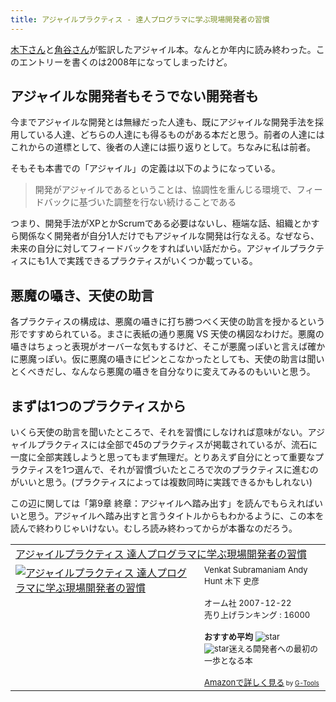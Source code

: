 ```yaml
---
title: アジャイルプラクティス - 達人プログラマに学ぶ現場開発者の習慣
---
```

<a href="http://fkino.net/">木下さん</a>と<a href="http://kakutani.com/">角谷さん</a>が監訳したアジャイル本。なんとか年内に読み終わった。このエントリーを書くのは2008年になってしまったけど。

<h2>アジャイルな開発者もそうでない開発者も</h2>
今までアジャイルな開発とは無縁だった人達も、既にアジャイルな開発手法を採用している人達、どちらの人達にも得るものがある本だと思う。前者の人達にはこれからの道標として、後者の人達には振り返りとして。ちなみに私は前者。

そもそも本書での「アジャイル」の定義は以下のようになっている。
<blockquote>
開発がアジャイルであるということは、協調性を重んじる環境で、フィードバックに基づいた調整を行ない続けることである
</blockquote>

つまり、開発手法がXPとかScrumである必要はないし、極端な話、組織とかすら関係なく開発者が自分1人だけでもアジャイルな開発は行なえる。なぜなら、未来の自分に対してフィードバックをすればいい話だから。アジャイルプラクティスにも1人で実践できるプラクティスがいくつか載っている。

<h2>悪魔の囁き、天使の助言</h2>
各プラクティスの構成は、悪魔の囁きに打ち勝つべく天使の助言を授かるという形ですすめられている。まさに表紙の通り悪魔 VS 天使の構図なわけだ。悪魔の囁きはちょっと表現がオーバーな気もするけど、そこが悪魔っぽいと言えば確かに悪魔っぽい。仮に悪魔の囁きにピンとこなかったとしても、天使の助言は聞いとくべきだし、なんなら悪魔の囁きを自分なりに変えてみるのもいいと思う。

<h2>まずは1つのプラクティスから</h2>
いくら天使の助言を聞いたところで、それを習慣にしなければ意味がない。アジャイルプラクティスには全部で45のプラクティスが掲載されているが、流石に一度に全部実践しようと思ってもまず無理だ。とりあえず自分にとって重要なプラクティスを1つ選んで、それが習慣づいたところで次のプラクティスに進むのがいいと思う。(プラクティスによっては複数同時に実践できるかもしれない)

この辺に関しては「第9章 終章：アジャイルへ踏み出す」を読んでもらえればいいと思う。アジャイルへ踏み出すと言うタイトルからもわかるように、この本を読んで終わりじゃいけない。むしろ読み終わってからが本番なのだろう。

<table border="0" cellpadding="5"><tr><td colspan="2"><a href="http://www.amazon.co.jp/exec/obidos/ASIN/4274066940/ukstudio0c-22/" target="_top">アジャイルプラクティス 達人プログラマに学ぶ現場開発者の習慣</a></td></tr><tr><td valign="top"><a href="http://www.amazon.co.jp/exec/obidos/ASIN/4274066940/ukstudio0c-22/" target="_top"><img src="http://ecx.images-amazon.com/images/I/31paqWCAEVL.jpg" border="0" alt="アジャイルプラクティス 達人プログラマに学ぶ現場開発者の習慣" /></a></td><td valign="top"><font size="-1">Venkat Subramaniam Andy Hunt 木下 史彦 <br /><br />オーム社  2007-12-22<br />売り上げランキング : 16000<br /><br /><strong>おすすめ平均  </strong><img src="http://g-images.amazon.com/images/G/01/detail/stars-5-0.gif" alt="star" /><br /><img src="http://g-images.amazon.com/images/G/01/detail/stars-5-0.gif" alt="star" />迷える開発者への最初の一歩となる本<br /><br /><a href="http://www.amazon.co.jp/exec/obidos/ASIN/4274066940/ukstudio0c-22/" target="_top">Amazonで詳しく見る</a></font><font size="-2"> by <a href="http://www.goodpic.com/mt/aws/index.html" >G-Tools</a></font></td></tr></table>
